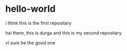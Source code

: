 # hello-world
i think this is the first repositary


hai there, this is durga and this is my second repositary

vl sure be the good one
